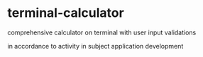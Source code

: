# terminal-calculator
comprehensive calculator on terminal with user input validations

in accordance to activity in subject application development
